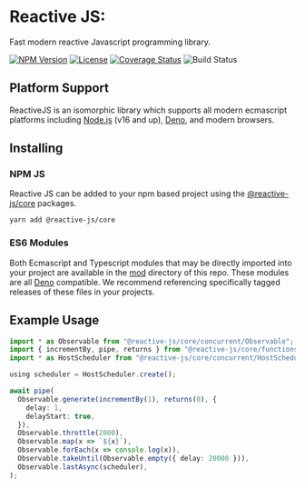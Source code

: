 # Reactive JS:

Fast modern reactive Javascript programming library.

[![NPM Version](https://img.shields.io/npm/v/@reactive-js/core.svg)](https://npmjs.com/package/@reactive-js/core) [![License](https://img.shields.io/npm/l/@reactive-js/core.svg)](https://npmjs.com/package/@reactive-js/core) [![Coverage Status](https://coveralls.io/repos/github/bordoley/reactive-js/badge.svg?branch=master)](https://coveralls.io/github/bordoley/reactive-js?branch=master) ![Build Status](https://github.com/bordoley/reactive-js/actions/workflows/build.yml/badge.svg)

## Platform Support

ReactiveJS is an isomorphic library which supports all modern ecmascript platforms including [Node.js](https://nodejs.org/) (v16 and up), [Deno](https://deno.land/), and modern browsers.

## Installing

### NPM JS

Reactive JS can be added to your npm based project using the [@reactive-js/core](https://www.npmjs.com/@reactive-js/core) packages.

```
yarn add @reactive-js/core
```

### ES6 Modules

Both Ecmascript and Typescript modules that may be directly imported into your project are available in the [mod](./mod) directory of this repo. These modules are all [Deno](https://deno.land/) compatible. We recommend referencing specifically tagged releases of these files in your projects.

## Example Usage

```typescript
import * as Observable from "@reactive-js/core/concurrent/Observable";
import { incrementBy, pipe, returns } from "@reactive-js/core/functions";
import * as HostScheduler from "@reactive-js/core/concurrent/HostScheduler";

using scheduler = HostScheduler.create();

await pipe(
  Observable.generate(incrementBy(1), returns(0), {
    delay: 1,
    delayStart: true,
  }),
  Observable.throttle(2000),
  Observable.map(x => `${x}`),
  Observable.forEach(x => console.log(x)),
  Observable.takeUntil(Observable.empty({ delay: 20000 })),
  Observable.lastAsync(scheduler),
);
```
